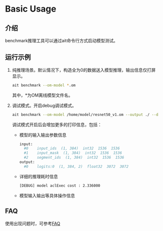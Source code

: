 # Basic Usage


## 介绍
benchmark推理工具可以通过ait命令行方式启动模型测试。


## 运行示例
1. 纯推理场景。默认情况下，构造全为0的数据送入模型推理，输出信息仅打屏显示。

    ```bash
    ait benchmark --om-model *.om
    ```
    其中，*为OM离线模型文件名。

2. 调试模式。开启debug调试模式。

    ```bash
    ait benchmark --om-model /home/model/resnet50_v1.om --output ./ --debug 1
    ```

    调试模式开启后会增加更多的打印信息，包括：
   - 模型的输入输出参数信息

     ```bash
     input:
       #0    input_ids  (1, 384)  int32  1536  1536
       #1    input_mask  (1, 384)  int32  1536  1536
       #2    segment_ids  (1, 384)  int32  1536  1536
     output:
       #0    logits:0  (1, 384, 2)  float32  3072  3072
     ```

   - 详细的推理耗时信息

     ```bash
     [DEBUG] model aclExec cost : 2.336000
     ```
   - 模型输入输出等具体操作信息

## FAQ
使用出现问题时，可参考[FAQ](../../../../docs/benchmark/FAQ.md)